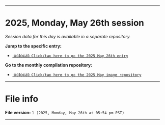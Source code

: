 
***

# 2025, Monday, May 26th session

_Session data for this day is available in a separate repository._

**Jump to the specific entry:**

- [:octocat: `Click/tap here to go the 2025 May 26th entry`](https://github.com/seanpm2001/SeansLifeArchive_Images_MotorWorld_CarFactory_Y2025_V5/tree/SeansLifeArchive_Images_MotorWorld_CarFactory_Y2025_V5_Main-dev/2025/05_May/26/)

**Go to the monthly compilation repository:**

- [:octocat: `Click/tap here to go the 2025 May image repository`](https://github.com/seanpm2001/SeansLifeArchive_Images_MotorWorld_CarFactory_Y2025_V5/)

***

# File info

**File version:** `1 (2025, Monday, May 26th at 05:54 pm PST)`

***
